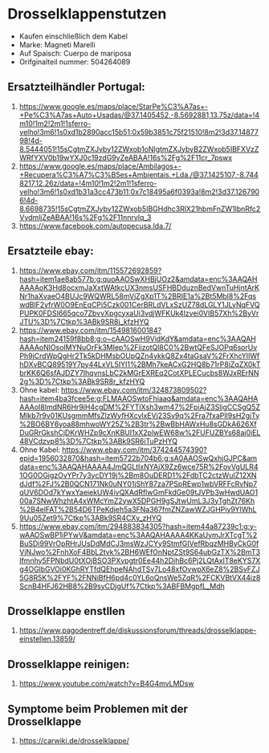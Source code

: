 # Drosselklappenstutzen 

- Kaufen einschließlich dem Kabel
- Marke: Magneti Marelli
- Auf Spaisch: Cuerpo de mariposa
- Orifginalteil nummer: 504264089

## Ersatzteilhändler Portugal:
1. https://www.google.es/maps/place/StarPe%C3%A7as+-+Pe%C3%A7as+Auto+Usadas/@37.1405452,-8.5692881,13.75z/data=!4m10!1m2!2m1!1sferro-velho!3m6!1s0xd1b2890acc15b51:0x59b3851c75f21510!8m2!3d37.1487798!4d-8.5444051!15sCgtmZXJyby12ZWxob1oNIgtmZXJybyB2ZWxob5IBFXVzZWRfYXV0b19wYXJ0c19zdG9yZeABAA!16s%2Fg%2F11cr_7pswx
2. https://www.google.es/maps/place/Ambilagos+-+Recupera%C3%A7%C3%B5es+Ambientais,+Lda./@37.1425107,-8.7448217,12.26z/data=!4m10!1m2!2m1!1sferro-velho!3m6!1s0xd1b31a3cc473b11:0x7c18495a6f0393a!8m2!3d37.1267906!4d-8.6698735!15sCgtmZXJyby12ZWxob5IBGHdhc3RlX21hbmFnZW1lbnRfc2VydmljZeABAA!16s%2Fg%2F11nnrylq_3
3. https://www.facebook.com/autopecusa.lda.7/

## Ersatzteile ebay:
1. https://www.ebay.com/itm/115572692859?hash=item1ae8ab577b:g:quoAAOSwXHBjUOz2&amdata=enc%3AAQAHAAAAoK3Hd8ocxmJaXxtWAtkcUX3nmsUSFHBDduznBedVwnTuHjntArKNr1haXvaeO4BUJc9WQWRL58mVjZgXp1T%2BRIE1a%2Bt5Mbl8%2FqswdBlF2yfrW0O9EnEqCPi5Czk001CerBRLdVLxSzUZ78dLGLY1JLyNqFVQPUPK0FDSI665qco7ZbvvXpgcyxaUi3vdjWFKUk4lzvei0VIB57Xh%2ByVrJTU%3D%7Ctkp%3ABk9SR8j_kfzHYQ
2. https://www.ebay.com/itm/154981600184?hash=item24159f8bb8:g:o~cAAOSwH9VidKdY&amdata=enc%3AAQAHAAAAoNlOsolMYNuOrFk3MIep%2FiizotQl8C0%2BwtQFeSJOPq6sorUvPh9jCrdWpQgHr2Tk5kDHMsbOUpQZn4ykkQ8Zx4taGsaV%2FrXhcYIIWfhDXvBCQ89519Y7py44LxVL5IYI1%2BMh7keACxG2HQ8b71rP8jZqZX0kTbrKK6Q6sfAJDZY7IhqvnsLbC2kMGrEXREq2CotXPLECucbs8WJxRErNN2g%3D%7Ctkp%3ABk9SR8r_kfzHYQ
3. Ohne kabel: https://www.ebay.com/itm/324873809502?hash=item4ba3fcee5e:g:FLMAAOSwtoFhiaaq&amdata=enc%3AAQAHAAAAoI8lmdNR6Hr9jH4cgDM%2FYTlXsh3wm47%2FpiAjZ3SligCCSgQ5ZMlkb7r9v01KUsgmmMfsZlzWyfHXcvlxEVj23Sv9q%2Fra7fxaPlI9sH2gjTy%2BO6BY6yoa88mhwoWY25Z%2B3tr%2BwBbHAWxHu8sGDkA626XfDuGRrGkshCjDKrWHZp9cXnKBUl1xX2plwEW68w%2FUFUZBYs68aj0iEL48VCdzvp8%3D%7Ctkp%3ABk9SR6iTuPzHYQ
4. Ohne Kabel: https://www.ebay.com/itm/374244574390?epid=1956032870&hash=item5722b704b6:g:sA0AAOSwQxhjGJPC&amdata=enc%3AAQAHAAAA4JmQGLtIxNYAjX9Zz6wce75R%2FovVgULR41OG0OGjgzOvYPr7y3ycDY19j%2Bm8OuDERD1%2FdbTC2ctzWulZ12XNdJdf%2FJ%2B0QCN171Nk0uNY01jShY87za7PSpREwp1wbVRFFcRvNp7qUV6DOd7kYwxYaeiekUW4ivQXAdRflwGmFkdGe09tJVPb3wHwdUAO100a7SNwWhzhtA4xWMcYmZ2ywX5DPGH9gSJtwUmL3J3yTghZt76Kh%2B4elFAT%2B54D6TPeKdjeh5a3FNa367fmZNZawWZJGHPiy9YIWhL9Uu05Zet9%7Ctkp%3ABk9SR4CXy_zHYQ
5. https://www.ebay.com/itm/294883834305?hash=item44a87239c1:g:y-wAAOSwBP1iPYwV&amdata=enc%3AAQAHAAAA4KKaUymJrXTcgT%2BuSDi99VrOpRHrJUsDdMdCJ3msWzJCYy9StmfGIVefRbqzMHByCkG0fVjNJwo%2FnhXoF4BbL2tvk%2BH6WEfOnNptZSt9S64ubGzTX%2BmT3lfmnhy5FPNbdU0tXOjBSO3PXvpgtr0Ee44h2DjhBc6Pj2LQtAxlT8eKYS7Xg4OGlbGVOi0KGhRYTfdQEhpeNAhdTSv7Lo48xfOvwpX6eZ8%2BSvFZJ5G8R5K%2FYF%2FNNiBfH6pd4c0YL6oQnsWe5ZqR%2FCKVBtVX44iz8ScnB4HFJ62HB8%2B9syCDjgUf%7Ctkp%3ABFBMgpfL_Mdh

## Drosselklappe enstllen
1. https://www.pagodentreff.de/diskussionsforum/threads/drosselklappe-einstellen.13859/

## Drosselklappe reinigen:
1. https://www.youtube.com/watch?v=B4G4mvLMDsw

## Symptome beim Problemen mit der Drosselklappe
1. https://carwiki.de/drosselklappe/

